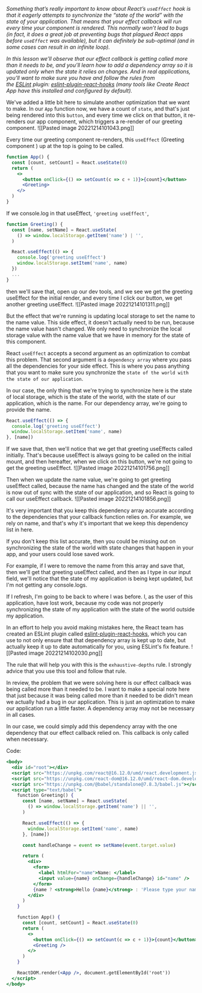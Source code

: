 *Something that’s really important to know about React’s `useEffect` hook is that it _eagerly_ attempts to synchronize the “state of the world” with the state of your application. That means that your effect callback will run every time your component is rendered. This normally won’t lead to bugs (in fact, it does a great job at preventing bugs that plagued React apps before `useEffect` was available), but it can definitely be sub-optimal (and in some cases can result in an infinite loop).*

*In this lesson we’ll observe that our effect callback is getting called more than it needs to be, and you’ll learn how to add a dependency array so it is updated only when the state it relies on changes. And in real applications, you’ll want to make sure you have and follow the rules from the [ESLint](https://eslint.org/) plugin: [eslint-plugin-react-hooks](https://www.npmjs.com/package/eslint-plugin-react-hooks) (many tools like Create React App have this installed and configured by default).*

We've added a little bit here to simulate another optimization that we want to make. In our `App` function now, we have a count of `state`, and that's just being rendered into this `button`, and every time we click on that button, it re-renders our app component, which triggers a re-render of our greeting component. 
![[Pasted image 20221214101043.png]]

Every time our greeting component re-renders, this `useEffect` (Greeting component ) up at the top is going to be called.

```jsx
function App() {
  const [count, setCount] = React.useState(0)
  return (
    <>
      <button onClick={() => setCount(c => c + 1)}>{count}</button>
      <Greeting>
    </>
  )
}
```

If we console.log in that useEffect, `'greeting useEffect'`,

```jsx
function Greeting() {
  const [name, setName] = React.useState(
    () => window.localStorage.getItem('name') | '',
  )

  React.useEffect(() => {
    console.log('greeting useEffect')
    window.localStorage.setItem('name', name)
  })
  ...
}
```

then we'll save that, open up our dev tools, and we see we get the greeting useEffect for the initial render, and every time I click our button, we get another greeting useEffect.
![[Pasted image 20221214101311.png]]

But the effect that we're running is updating local storage to set the name to the name value. This side effect, it doesn't actually need to be run, because the name value hasn't changed. We only need to synchronize the local storage value with the name value that we have in memory for the state of this component.

React `useEffect` accepts a second argument as an optimization to combat this problem. That second argument is a `dependency array` where you pass all the dependencies for your side effect. This is where you pass anything that you want to make sure you synchronize the `state of the world with the state of our application`.

In our case, the only thing that we're trying to synchronize here is the state of local storage, which is the state of the world, with the state of our application, which is the name. For our dependency array, we're going to provide the name.

```jsx
React.useEffect(() => {
  console.log('greeting useEffect')
  window.localStorage.setItem('name', name)
}, [name])
```

If we save that, then we'll notice that we get that greeting useEffects called initially. That's because useEffect is always going to be called on the initial mount, and then hereafter, when we click on this button, we're not going to get the greeting useEffect.
![[Pasted image 20221214101756.png]]

Then when we update the name value, we're going to get greeting useEffect called, because the name has changed and the state of the world is now out of sync with the state of our application, and so React is going to call our useEffect callback.
![[Pasted image 20221214101856.png]]

It's very important that you keep this dependency array accurate according to the dependencies that your callback function relies on. For example, we rely on name, and that's why it's important that we keep this dependency list in here.

If you don't keep this list accurate, then you could be missing out on synchronizing the state of the world with state changes that happen in your app, and your users could lose saved work.

For example, if I were to remove the name from this array and save that, then we'll get that greeting useEffect called, and then as I type in our input field, we'll notice that the state of my application is being kept updated, but I'm not getting any console.logs.

If I refresh, I'm going to be back to where I was before. I, as the user of this application, have lost work, because my code was not properly synchronizing the state of my application with the state of the world outside my application.

In an effort to help you avoid making mistakes here, the React team has created an ESLint plugin called [eslint-plugin-react-hooks](https://www.npmjs.com/package/eslint-plugin-react-hooks), which you can use to not only ensure that that dependency array is kept up to date, but actually keep it up to date automatically for you, using ESLint's fix feature.
![[Pasted image 20221214102030.png]]

The rule that will help you with this is the `exhaustive-depths` rule. I strongly advice that you use this tool and follow that rule.

In review, the problem that we were solving here is our effect callback was being called more than it needed to be. I want to make a special note here that just because it was being called more than it needed to be didn't mean we actually had a bug in our application. This is just an optimization to make our application run a little faster. A dependency array may not be necessary in all cases.

In our case, we could simply add this dependency array with the one dependency that our effect callback relied on. This callback is only called when necessary.

Code:
```jsx
<body>
  <div id="root"></div>
  <script src="https://unpkg.com/react@16.12.0/umd/react.development.js"></script>
  <script src="https://unpkg.com/react-dom@16.12.0/umd/react-dom.development.js"></script>
  <script src="https://unpkg.com/@babel/standalone@7.8.3/babel.js"></script>
  <script type="text/babel">
    function Greeting() {
      const [name, setName] = React.useState(
        () => window.localStorage.getItem('name') || '',
      )

      React.useEffect(() => {
        window.localStorage.setItem('name', name)
      }, [name])

      const handleChange = event => setName(event.target.value)

      return (
        <div>
          <form>
            <label htmlFor="name">Name: </label>
            <input value={name} onChange={handleChange} id="name" />
          </form>
          {name ? <strong>Hello {name}</strong> : 'Please type your name'}
        </div>
      )
    }

    function App() {
      const [count, setCount] = React.useState(0)
      return (
        <>
          <button onClick={() => setCount(c => c + 1)}>{count}</button>
          <Greeting />
        </>
      )
    }

    ReactDOM.render(<App />, document.getElementById('root'))
  </script>
</body>
```